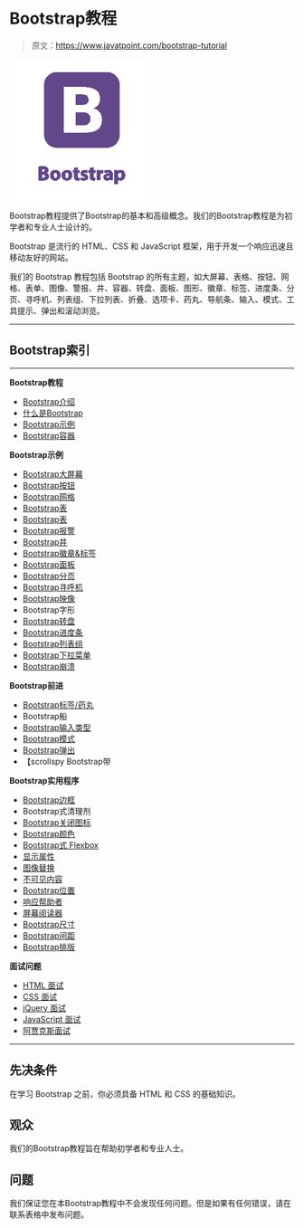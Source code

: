 # Bootstrap教程

> 原文：<https://www.javatpoint.com/bootstrap-tutorial>

![Bootstrap tutorial](img/63b89916ea5b3724f6fe1d34888a5207.png)

Bootstrap教程提供了Bootstrap的基本和高级概念。我们的Bootstrap教程是为初学者和专业人士设计的。

Bootstrap 是流行的 HTML、CSS 和 JavaScript 框架，用于开发一个响应迅速且移动友好的网站。

我们的 Bootstrap 教程包括 Bootstrap 的所有主题，如大屏幕、表格、按钮、网格、表单、图像、警报、井、容器、转盘、面板、图形、徽章、标签、进度条、分页、寻呼机、列表组、下拉列表、折叠、选项卡、药丸、导航条、输入、模式、工具提示、弹出和滚动浏览。

* * *

## Bootstrap索引

* * *

**Bootstrap教程**

*   [Bootstrap介绍](bootstrap-tutorial)
*   [什么是Bootstrap](what-is-bootstrap)
*   [Bootstrap示例](bootstrap-example)
*   [Bootstrap容器](bootstrap-container)

**Bootstrap示例**

*   [Bootstrap大屏幕](bootstrap-jumbotron)
*   [Bootstrap按钮](bootstrap-button)
*   [Bootstrap网格](bootstrap-grid)
*   [Bootstrap表](bootstrap-table)
*   [Bootstrap表](bootstrap-form)
*   [Bootstrap报警](bootstrap-alert)
*   [Bootstrap井](bootstrap-wells)
*   [Bootstrap徽章&标签](bootstrap-badges-and-labels)
*   [Bootstrap面板](bootstrap-panels)
*   [Bootstrap分页](bootstrap-pagination)
*   [Bootstrap寻呼机](bootstrap-pager)
*   [Bootstrap映像](bootstrap-image)
*   Bootstrap字形
*   [Bootstrap转盘](bootstrap-carousel)
*   [Bootstrap进度条](bootstrap-progress-bar)
*   [Bootstrap列表组](bootstrap-list-group)
*   [Bootstrap下拉菜单](bootstrap-dropdown)
*   [Bootstrap崩溃](bootstrap-collapse)

**Bootstrap前进**

*   [Bootstrap标签/药丸](bootstrap-tabs-and-pills)
*   Bootstrap船
*   [Bootstrap输入类型](bootstrap-inputs)
*   [Bootstrap模式](bootstrap-modals)
*   [Bootstrap弹出](bootstrap-popover)
*   【scrollspy Bootstrap带

**Bootstrap实用程序**

*   [Bootstrap边框](bootstrap-border)
*   Bootstrap式清理剂
*   [Bootstrap关闭图标](bootstrap-close-icons)
*   [Bootstrap颜色](bootstrap-colors)
*   [Bootstrap式 Flexbox](bootstrap-flexbox)
*   [显示属性](bootstrap-display-property)
*   [图像替换](bootstrap-image-replacement)
*   [不可见内容](bootstrap-invisible-content)
*   [Bootstrap位置](bootstrap-position)
*   [响应帮助者](bootstrap-responsive-helpers)
*   [屏幕阅读器](bootstrap-screen-readers)
*   [Bootstrap尺寸](bootstrap-sizing)
*   [Bootstrap间距](bootstrap-spacing)
*   [Bootstrap排版](bootstrap-typography)

**面试问题**

*   [HTML 面试](html-interview-questions)
*   [CSS 面试](css-interview-questions)
*   [jQuery 面试](jquery-interview-questions)
*   [JavaScript 面试](javascript-interview-questions)
*   [阿贾克斯面试](ajax-interview-questions)

* * *

## 先决条件

在学习 Bootstrap 之前，你必须具备 HTML 和 CSS 的基础知识。

## 观众

我们的Bootstrap教程旨在帮助初学者和专业人士。

## 问题

我们保证您在本Bootstrap教程中不会发现任何问题。但是如果有任何错误，请在联系表格中发布问题。